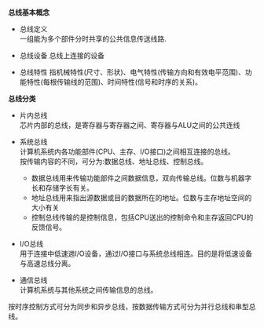 **总线基本概念** 
- 总线定义  
一组能为多个部件分时共享的公共信息传送线路.

- 总线设备
总线上连接的设备  

- 总线特性
指机械特性(尺寸、形状)、电气特性(传输方向和有效电平范围)、功能特性(每根传输线的范围)、时间特性(信号和时序的关系)。  

**总线分类**  
- 片内总线  
芯片内部的总线，是寄存器与寄存器之间、寄存器与ALU之间的公共连线  
- 系统总线  
计算机系统内各功能部件(CPU、主存、I/O接口)之间相互连接的总线。  
按传输内容的不同，可分为:数据总线、地址总线、控制总线。  
    - 数据总线用来传输功能部件之间数据信息，双向传输总线。位数与机器字长和存储字长有关。  
    - 地址总线用来指出源数据或目的数据所在的地址。位数与主存地址空间的大小有关  
    - 控制总线传输的是控制信息，包括CPU送出的控制命令和主存返回CPU的反馈信号。

- I/O总线  
用于连接中低速逇I/O设备，通过I/O接口与系统总线相连。目的是将低速设备与高速总线分离。  
- 通信总线  
计算机系统与其他系统之间传输信息的总线。

按时序控制方式可分为同步和异步总线，按数据传输方式可分为并行总线和串型总线。